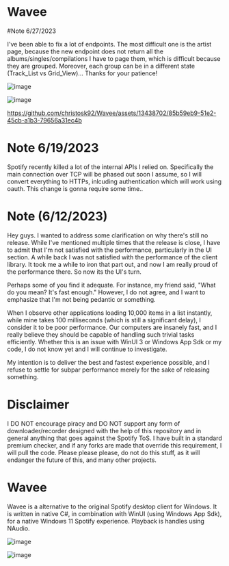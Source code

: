 # Wavee

#Note 6/27/2023

I've been able to fix a lot of endpoints. The most difficult one is the artist page, because the new endpoint does not return all the albums/singles/compilations I have to page them, which is difficult because they are grouped. Moreover, each group can be in a different state (Track_List vs Grid_View)...
Thanks for your patience!

![image](https://github.com/christosk92/Wavee/assets/13438702/e8702d96-8768-4c1a-bd6c-1396fb07584e)

![image](https://github.com/christosk92/Wavee/assets/13438702/e7431549-f6f7-4093-a421-38e247356a20)

https://github.com/christosk92/Wavee/assets/13438702/85b59eb9-51e2-45cb-a1b3-79656a31ec4b




# Note 6/19/2023
Spotify recently killed a lot of the internal APIs I relied on. 
Specifically the main connection over TCP will be phased out soon I assume, so I will convert everything to HTTPs, inlcuding authentication which will work using oauth.
This change is gonna require some time..



# Note (6/12/2023)
Hey guys. I wanted to address some clarification on why there's still no release. While I've mentioned multiple times that the release is close, I have to admit that I'm not satisfied with the performance, particularly in the UI section. A while back I was not satisfied with the performance of the client library. It took me a while to iron that part out, and now I am really proud of the performance there. So now its the UI's turn.

Perhaps some of you find it adequate. For instance, my friend said, "What do you mean? It's fast enough." However, I do not agree, and I want to emphasize that I'm not being pedantic or something.

When I observe other applications loading 10,000 items in a list instantly, while mine takes 100 milliseconds (which is still a significant delay), I consider it to be poor performance. Our computers are insanely fast, and I really believe they should be capable of handling such trivial tasks efficiently.
Whether this is an issue with WinUI 3 or Windows App Sdk or my code, I do not know yet and I will continue to investigate.

My intention is to deliver the best and fastest experience possible, and I refuse to settle for subpar performance merely for the sake of releasing something.

# Disclaimer
I DO NOT encourage piracy and DO NOT support any form of downloader/recorder designed with the help of this repository and in general anything that goes against the Spotify ToS. 
I have built in a standard premium checker, and if any forks are made that override this requirement, I will pull the code.
Please please please, do not do this stuff, as it will endanger the future of this, and many other projects.

# Wavee 
Wavee is a alternative to the original Spotify desktop client for Windows.
It is written in native C#, in combination with WinUI (using Windows App Sdk), for a native Windows 11 Spotify experience. 
Playback is handles using NAudio.

![image](https://github.com/christosk92/Wavee/assets/13438702/c9795767-2d7d-497f-97b9-4b562821a9db)


![image](https://github.com/christosk92/Wavee/assets/13438702/5ae4655d-d3e1-47b6-b72e-406b77f4c3f1)

